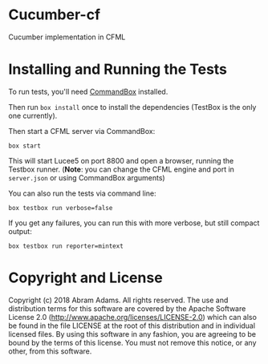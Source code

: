 # Cucumber-cf
Cucumber implementation in CFML

# Installing and Running the Tests

To run tests, you'll need [CommandBox](https://www.ortussolutions.com/products/commandbox) installed.

Then run `box install` once to install the dependencies (TestBox is the only one currently).

Then start a CFML server via CommandBox:

`box start`

This will start Lucee5 on port 8800 and open a browser, running the Testbox runner. (__Note__: you can change the CFML engine and port in `server.json` or using CommandBox arguments)

You can also run the tests via command line:

`box testbox run verbose=false`

If you get any failures, you can run this with more verbose, but still compact output:

`box testbox run reporter=mintext`

# Copyright and License

Copyright (c) 2018 Abram Adams. All rights reserved.
The use and distribution terms for this software are covered by the Apache Software License 2.0 (http://www.apache.org/licenses/LICENSE-2.0) which can also be found in the file LICENSE at the root of this distribution and in individual licensed files.
By using this software in any fashion, you are agreeing to be bound by the terms of this license. You must not remove this notice, or any other, from this software.